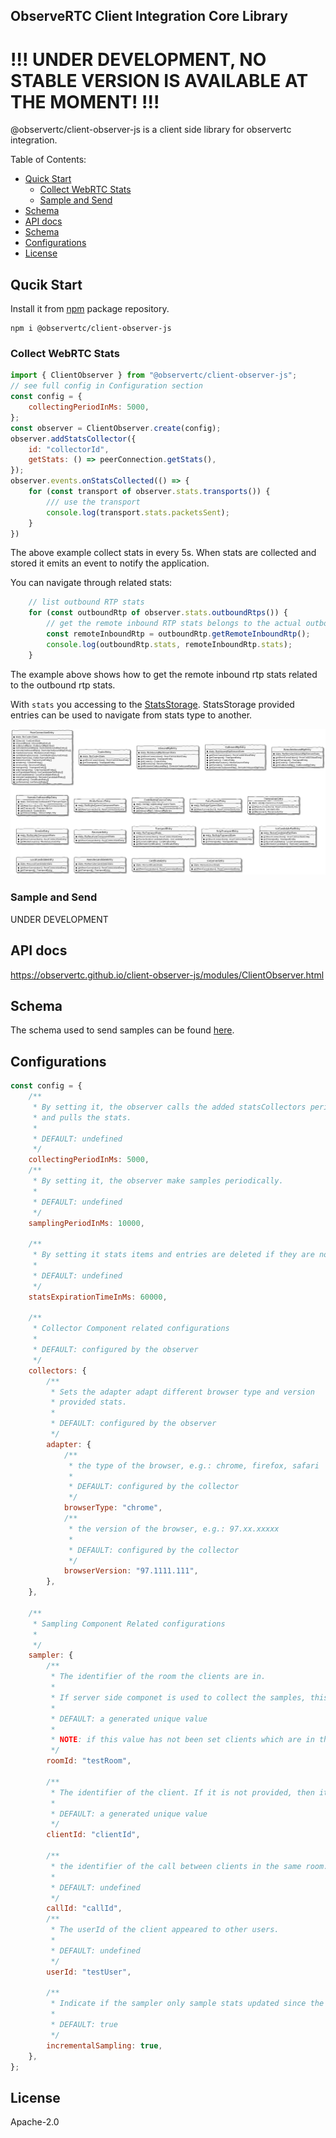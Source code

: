 ObserveRTC Client Integration Core Library
---

# !!! UNDER DEVELOPMENT, NO STABLE VERSION IS AVAILABLE AT THE MOMENT! !!!

@observertc/client-observer-js is a client side library for observertc integration.

Table of Contents:
 * [Quick Start](#quick-start)
   - [Collect WebRTC Stats](#collect-webrtc-stats)
   - [Sample and Send](#sample-and-send)
 * [Schema](#schema)
 * [API docs](#api-docs)
 * [Schema](#schema)
 * [Configurations](#configurations)
 * [License](#license)

## Qucik Start

Install it from [npm](https://www.npmjs.com/package/@observertc/client-observer-js) package repository.

```
npm i @observertc/client-observer-js
```

### Collect WebRTC Stats

```javascript
import { ClientObserver } from "@observertc/client-observer-js";
// see full config in Configuration section
const config = {
    collectingPeriodInMs: 5000,
};
const observer = ClientObserver.create(config);
observer.addStatsCollector({
    id: "collectorId",
    getStats: () => peerConnection.getStats(),
});
observer.events.onStatsCollected(() => {
    for (const transport of observer.stats.transports()) {
        /// use the transport
        console.log(transport.stats.packetsSent);
    }
})
```
The above example collect stats in every 5s.
When stats are collected and stored it emits an event to notify the 
application.

You can navigate through related stats:

```javascript
    // list outbound RTP stats
    for (const outboundRtp of observer.stats.outboundRtps()) {
        // get the remote inbound RTP stats belongs to the actual outbound RTP
        const remoteInboundRtp = outboundRtp.getRemoteInboundRtp();
        console.log(outboundRtp.stats, remoteInboundRtp.stats);
    }
```
The example above shows how to get the remote inbound rtp stats related to the outbound rtp stats.

With `stats` you accessing to the [StatsStorage](https://observertc.github.io/client-observer-js/interfaces/StatsReader.html). StatsStorage provided entries can be used to navigate from stats type to another.

![Entry Navigations](docs/navigation.png)

### Sample and Send

UNDER DEVELOPMENT

## API docs

https://observertc.github.io/client-observer-js/modules/ClientObserver.html

## Schema

The schema used to send samples can be found [here](https://www.npmjs.com/package/@observertc/schemas#Samples).

## Configurations

```javascript
const config = {
    /**
     * By setting it, the observer calls the added statsCollectors periodically
     * and pulls the stats.
     * 
     * DEFAULT: undefined
     */
    collectingPeriodInMs: 5000,
    /**
     * By setting it, the observer make samples periodically.
     * 
     * DEFAULT: undefined
     */
    samplingPeriodInMs: 10000,

    /**
     * By setting it stats items and entries are deleted if they are not updated.
     * 
     * DEFAULT: undefined
     */
    statsExpirationTimeInMs: 60000,

    /**
     * Collector Component related configurations
     * 
     * DEFAULT: configured by the observer
     */
    collectors: {
        /**
         * Sets the adapter adapt different browser type and version 
         * provided stats.
         * 
         * DEFAULT: configured by the observer
         */
        adapter: {
            /**
             * the type of the browser, e.g.: chrome, firefox, safari
             * 
             * DEFAULT: configured by the collector
             */
            browserType: "chrome",
            /**
             * the version of the browser, e.g.: 97.xx.xxxxx
             * 
             * DEFAULT: configured by the collector
             */
            browserVersion: "97.1111.111",
        },
    },

    /**
     * Sampling Component Related configurations
     * 
     */
    sampler: {
        /**
         * The identifier of the room the clients are in.
         * 
         * If server side componet is used to collect the samples, this parameter is the critical to provide to match clients being in the same room.
         * 
         * DEFAULT: a generated unique value
         * 
         * NOTE: if this value has not been set clients which are in the same room will not be matched at the observer
         */
        roomId: "testRoom",

        /**
         * The identifier of the client. If it is not provided, then it a UUID is generated. If it is provided it must be a valid UUID.
         * 
         * DEFAULT: a generated unique value
         */
        clientId: "clientId",

        /**
         * the identifier of the call between clients in the same room. If not given then the server side assigns one. If it is given it must be a valid UUID.
         * 
         * DEFAULT: undefined
         */
        callId: "callId",
        /**
         * The userId of the client appeared to other users.
         * 
         * DEFAULT: undefined
         */
        userId: "testUser",

        /**
         * Indicate if the sampler only sample stats updated since the last sampling.
         * 
         * DEFAULT: true
         */
        incrementalSampling: true,
    },
};
```
## License

Apache-2.0